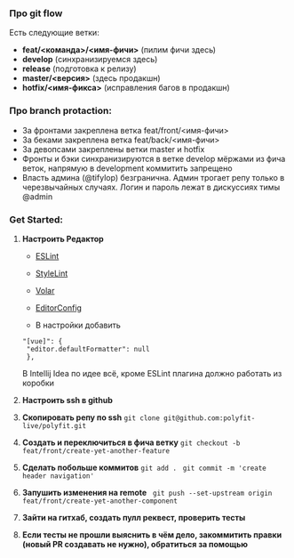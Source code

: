 ### Про git flow
Есть следующие ветки:
- **feat/<команда>/<имя-фичи>** (пилим фичи здесь)
- **develop** (синхранизируемся здесь)
- **release** (подготовка к релизу)
- **master/<версия>** (здесь продакшн)
- **hotfix/<имя-фикса>** (исправления багов в продакшн)

### Про branch protaction:
- За фронтами закреплена ветка feat/front/<имя-фичи>
- За беками закреплена ветка feat/back/<имя-фичи>
- За девопсами закреплены ветки master и hotfix
- Фронты и бэки синхранизируются в ветке develop мёржами из фича веток, напрямую в development коммитить запрещено
- Власть админа (@tifylop) безгранична. Админ трогает репу только в черезвычайных случаях. Логин и пароль лежат в дискуссиях тимы @admin

### Get Started:

1. **Настроить Редактор**

   - [ESLint](https://marketplace.visualstudio.com/items?itemName=dbaeumer.vscode-eslint)

   - [StyleLint](https://marketplace.visualstudio.com/items?itemName=stylelint.vscode-stylelint)

   - [Volar](https://marketplace.visualstudio.com/items?itemName=Vue.volar)

   - [EditorConfig](https://marketplace.visualstudio.com/items?itemName=EditorConfig.EditorConfig)

   - В настройки добавить
   ```
   "[vue]": {
    "editor.defaultFormatter": null
    },
    ```

    В Intellij Idea по идее всё, кроме ESLint плагина должно работать из коробки

2. **Настроить ssh в github**

3. **Скопировать репу по ssh**
   `git clone git@github.com:polyfit-live/polyfit.git`
4. **Создать и переключиться в фича ветку**
   `git checkout -b feat/front/create-yet-another-feature`
5. **Cделать побольше коммитов**
   `git add . `
   `git commit -m 'create header navigation'`

6. **Запушить изменения на remote**
   ` git push --set-upstream origin feat/front/create-yet-another-component`

7. **Зайти на гитхаб, создать пулл реквест, проверить тесты**

8. **Если тесты не прошли выяснить в чём дело, закоммитить правки (новый PR создавать не нужно), обратиться за помощью**
